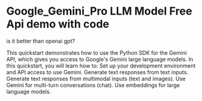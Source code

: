 # Google_Gemini_Pro LLM Model Free Api demo with code

is it better than openai gpt?


This quickstart demonstrates how to use the Python SDK for the Gemini API, which gives you access to Google's Gemini large language models. In this quickstart, you will learn how to:
Set up your development environment and API access to use Gemini.
Generate text responses from text inputs.
Generate text responses from multimodal inputs (text and images).
Use Gemini for multi-turn conversations (chat).
Use embeddings for large language models.
